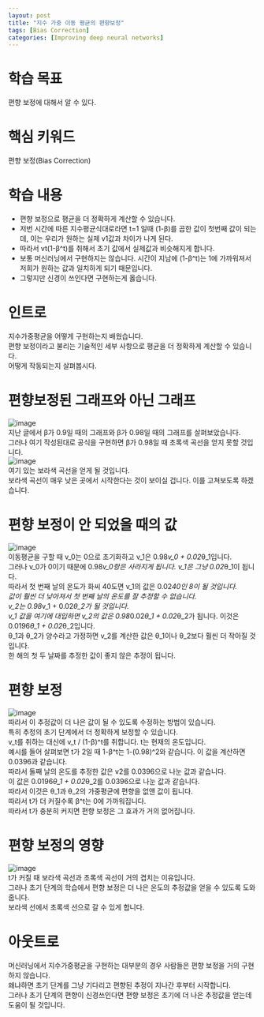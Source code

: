 ```yaml
---
layout: post
title: "지수 가중 이동 평균의 편향보정"
tags: [Bias Correction]
categories: [Improving deep neural networks]
---
```


# 학습 목표
편향 보정에 대해서 알 수 있다.

# 핵심 키워드
편향 보정(Bias Correction)

# 학습 내용
* 편향 보정으로 평균을 더 정확하게 계산할 수 있습니다.
* 저번 시간에 따른 지수평균식대로라면 t=1 일때 (1-β)를 곱한 값이 첫번째 값이 되는데, 이는 우리가 원하는 실제 v1값과 차이가 나게 된다.
* 따라서 vt(1-β^t)를 취해서 초기 값에서 실제값과 비슷해지게 합니다.
* 보통 머신러닝에서 구현하지는 않습니다. 시간이 지남에 (1-β^t)는 1에 가까워져서 저희가 원하는 값과 일치하게 되기 때문입니다.
* 그렇지만 신경이 쓰인다면 구현하는게 옳습니다.

# 인트로
지수가중평균을 어떻게 구현하는지 배웠습니다.       
편향 보정이라고 불리는 기술적인 세부 사항으로 평균을 더 정확하게 계산할 수 있습니다.       
어떻게 작동되는지 살펴봅시다.

# 편향보정된 그래프와 아닌 그래프
![image](https://user-images.githubusercontent.com/50114210/65593005-a10ecb80-dfca-11e9-94aa-7c8ae66386dd.png)    
지난 글에서 β가 0.9일 때의 그래프와 β가 0.98일 때의 그래프를 살펴보았습니다.        
그러나 여기 작성된대로 공식을 구현하면 β가 0.98일 때 초록색 곡선을 얻지 못할 것입니다.       
![image](https://user-images.githubusercontent.com/50114210/65593065-bedc3080-dfca-11e9-9899-efd4237bbd39.png)    
여기 있는 보라색 곡선을 얻게 될 것입니다.       
보라색 곡선이 매우 낮은 곳에서 시작한다는 것이 보이실 겁니다. 이를 고쳐보도록 하겠습니다.          

# 편향 보정이 안 되었을 때의 값
![image](https://user-images.githubusercontent.com/50114210/65593321-31e5a700-dfcb-11e9-86d3-7e45cf613906.png)      
이동평균을 구할 때 v_0는 0으로 초기화하고 v_1은 0.98*v_0 + 0.02*θ_1입니다.          
그러나 v_0가 0이기 때문에 0.98*v_0항은 사라지게 됩니다. v_1은 그냥 0.02*θ_1이 됩니다.           
따라서 첫 번째 날의 온도가 화씨 40도면 v_1의 값은 0.02*40인 8이 될 것입니다.        
값이 훨씬 더 낮아져서 첫 번째 날의 온도를 잘 추정할 수 없습니다.           
v_2는 0.98*v_1 + 0.02*θ_2가 될 것입니다.        
v_1 값을 여기에 대입하면 v_2의 값은 0.98*0.02*θ_1 + 0.02*θ_2가 됩니다. 이것은 0.0196*θ_1 + 0.02*θ_2입니다.         
θ_1과 θ_2가 양수라고 가정하면 v_2를 계산한 값은 θ_1이나 θ_2보다 훨씬 더 작아질 것입니다.             
한 해의 첫 두 날짜를 추정한 값이 좋지 않은 추정이 됩니다.        

# 편향 보정
![image](https://user-images.githubusercontent.com/50114210/65593367-4c1f8500-dfcb-11e9-8f58-03c8edba8d6f.png)        
따라서 이 추정값이 더 나은 값이 될 수 있도록 수정하는 방법이 있습니다.       
특히 추정의 초기 단계에서 더 정확하게 보정할 수 있습니다.        
v_t를 취하는 대신에 v_t / (1-β)^t를 취합니다. t는 현재의 온도입니다.         
예시를 들어 살펴보면 t가 2일 때 1-β^t는 1-(0.98)^2와 같습니다. 이 값을 계산하면 0.0396과 같습니다.       
따라서 둘째 날의 온도를 추정한 값은 v2를 0.0396으로 나눈 값과 같습니다.         
이 값은 0.0196*θ_1 + 0.02*θ_2를 0.0396으로 나눈 값과 같습니다.             
따라서 이것은 θ_1과 θ_2의 가중평균에 편향을 없앤 값이 됩니다.        
따라서 t가 더 커질수록 β^t는 0에 가까워집니다.         
따라서 t가 충분히 커지면 편향 보정은 그 효과가 거의 없어집니다.         

# 편향 보정의 영향 
![image](https://user-images.githubusercontent.com/50114210/65593065-bedc3080-dfca-11e9-9899-efd4237bbd39.png)            
t가 커질 때 보라색 곡선과 초록색 곡선이 거의 겹치는 이유입니다.        
그러나 초기 단계의 학습에서 편향 보정은 더 나은 온도의 추정값을 얻을 수 있도록 도와줍니다.           
보라색 선에서 초록색 선으로 갈 수 있게 합니다.         

# 아웃트로
머신러닝에서 지수가중평균을 구현하는 대부분의 경우 사람들은 편향 보정을 거의 구현하지 않습니다.         
왜냐하면 초기 단계를 그냥 기다리고 편향된 추정이 지나간 후부터 시작합니다.        
그러나 초기 단계의 편향이 신경쓰인다면 편향 보정은 초기에 더 나은 추정값을 얻는데 도움이 될 것입니다.          
